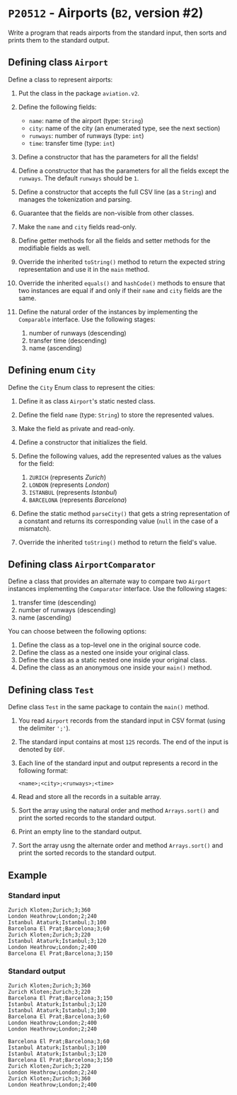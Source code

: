 # `P20512` - Airports (`B2`, version #2)

Write a program that reads airports from the standard input, then sorts and prints them to the standard output.

## Defining class `Airport`

Define a class to represent airports:

1. Put the class in the package `aviation.v2`.
1. Define the following fields:

   * `name`: name of the airport (type: `String`)
   * `city`: name of the city (an enumerated type, see the next section)
   * `runways`: number of runways (type: `int`)
   * `time`: transfer time (type: `int`)

1. Define a constructor that has the parameters for all the fields!
1. Define a constructor that has the parameters for all the fields except the `runways`. The default `runways` should be `1`.
1. Define a constructor that accepts the full CSV line (as a `String`) and manages the tokenization and parsing.
1. Guarantee that the fields are non-visible from other classes.
1. Make the `name` and `city` fields read-only.
1. Define getter methods for all the fields and setter methods for the modifiable fields as well.
1. Override the inherited `toString()` method to return the expected string representation and use it in the `main` method.
1. Override the inherited `equals()` and `hashCode()` methods to ensure that two instances are equal if and only if their `name` and `city` fields are the same.
1. Define the natural order of the instances by implementing the `Comparable` interface. Use the following stages:

   1. number of runways (descending)
   1. transfer time (descending)
   1. name (ascending)

## Defining enum `City`

Define the `City` Enum class to represent the cities:

1. Define it as class `Airport`'s static nested class.
1. Define the field `name` (type: `String`) to store the represented values.
1. Make the field as private and read-only.
1. Define a constructor that initializes the field.
1. Define the following values, add the represented values as the values for the field:

   1. `ZURICH` (represents *Zurich*)
   1. `LONDON` (represents *London*)
   1. `ISTANBUL` (represents *Istanbul*)
   1. `BARCELONA` (represents *Barcelona*)

1. Define the static method `parseCity()` that gets a string representation of a constant and returns its corresponding value (`null` in the case of a mismatch).
1. Override the inherited `toString()` method to return the field's value.

## Defining class `AirportComparator`

Define a class that provides an alternate way to compare two `Airport` instances implementing the `Comparator` interface. Use the following stages:

1. transfer time (descending)
1. number of runways (descending)
1. name (ascending)

You can choose between the following options:

1. Define the class as a top-level one in the original source code.
1. Define the class as a nested one inside your original class.
1. Define the class as a static nested one inside your original class.
1. Define the class as an anonymous one inside your `main()` method.

## Defining class `Test`

Define class `Test` in the same package to contain the `main()` method.

1. You read `Airport` records from the standard input in CSV format (using the delimiter `';'`).
1. The standard input contains at most `125` records. The end of the input is denoted by `EOF`.
1. Each line of the standard input and output represents a record in the following format:

   ```
   <name>;<city>;<runways>;<time>
   ```

1. Read and store all the records in a suitable array.
1. Sort the array using the natural order and method `Arrays.sort()` and print the sorted records to the standard output.
1. Print an empty line to the standard output.
1. Sort the array usng the alternate order and method `Arrays.sort()` and print the sorted records to the standard output.

## Example

### Standard input

```
Zurich Kloten;Zurich;3;360
London Heathrow;London;2;240
Istanbul Ataturk;Istanbul;3;100
Barcelona El Prat;Barcelona;3;60
Zurich Kloten;Zurich;3;220
Istanbul Ataturk;Istanbul;3;120
London Heathrow;London;2;400
Barcelona El Prat;Barcelona;3;150
```

### Standard output

```
Zurich Kloten;Zurich;3;360
Zurich Kloten;Zurich;3;220
Barcelona El Prat;Barcelona;3;150
Istanbul Ataturk;Istanbul;3;120
Istanbul Ataturk;Istanbul;3;100
Barcelona El Prat;Barcelona;3;60
London Heathrow;London;2;400
London Heathrow;London;2;240

Barcelona El Prat;Barcelona;3;60
Istanbul Ataturk;Istanbul;3;100
Istanbul Ataturk;Istanbul;3;120
Barcelona El Prat;Barcelona;3;150
Zurich Kloten;Zurich;3;220
London Heathrow;London;2;240
Zurich Kloten;Zurich;3;360
London Heathrow;London;2;400
```
